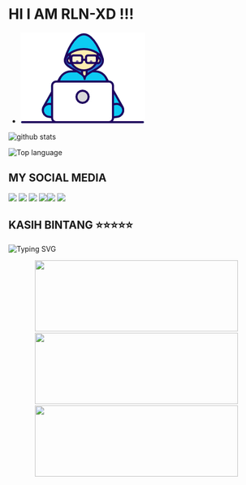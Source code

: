 
# HI I AM RLN-XD !!!

- ![Alt text](https://github.com/MRVIVEK-CODER/MRVIVEK-CODER/raw/main/Developer.gif)

</p>

![github stats](https://github-readme-stats.vercel.app/api?username=R4L4N-XD&show_icons=true&theme=dark)

<img src="https://github-readme-stats.vercel.app/api/top-langs/?username=R4L4N-XD&layout=compact" alt="Top language">

## MY SOCIAL MEDIA
[![](https://img.shields.io/badge/Github-black?logo=Github&logoColor=black&labelColor=white)](https://github.com/R4L4N-XD) [![](https://img.shields.io/badge/Youtube-red?logo=Youtube&logoColor=red&labelColor=white)](https://youtube.com/channel/UCwCRIqqgKIalGxA1lTs6gWg) [![](https://img.shields.io/badge/Telegram-blue?logo=Telegram&logoColor=red&labelColor=white)](https://t.me/@mhmmdrakha)
[![](https://img.shields.io/badge/Facebook-blue?logo=Facebook&logoColor=blue&labelColor=white)](https://www.facebook.com/legend.alvino)[![](https://img.shields.io/badge/Instagram-red?logo=Instagram&logoColor=red&labelColor=white)](https://www.instagram.com/ralan.25) [![](https://img.shields.io/badge/Whatsapp-CHAT-red?logo=Whatsapp&logoColor=Brightgreen&labelColor=white)](https://wa.me/+6288286384163?text=Asalamualaikum+Kak+R4L4N+Ganteng)
## KASIH BINTANG ⭐⭐⭐⭐⭐
![Typing SVG](https://readme-typing-svg.herokuapp.com?lines=Selamat+Menikmati-Muridku....!+)

<p align="center">
<a href="https://github.com/R4L4N-XD/spamriper"><img width="400" height="140" src="https://github-readme-stats.vercel.app/api/pin/?username=R4L4N-XD&repo=spamriper&theme=chartreuse-dark"></a>
<a href="https://github.com/R4L4N-XD/Py-Fuscate"><img width="400" height="140" src="https://github-readme-stats.vercel.app/api/pin/?username=R4L4N-XD&repo=Py-Fuscate&theme=chartreuse-dark"></a>
<a href="https://github.com/R4L4N-XD/iploc"><img width="400" height="140" src="https://github-readme-stats.vercel.app/api/pin/?username=R4L4N-XD&repo=iploc&theme=chartreuse-dark"></a>
